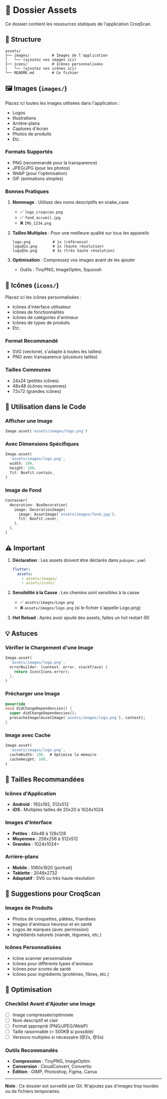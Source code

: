 # 📁 Dossier Assets

Ce dossier contient les ressources statiques de l'application CroqScan.

## 📂 Structure

```
assets/
├── images/          # Images de l'application
│   └── (ajoutez vos images ici)
├── icons/           # Icônes personnalisées
│   └── (ajoutez vos icônes ici)
└── README.md        # Ce fichier
```

## 🖼️ Images (`images/`)

Placez ici toutes les images utilisées dans l'application :

- Logos
- Illustrations
- Arrière-plans
- Captures d'écran
- Photos de produits
- Etc.

### Formats Supportés

- PNG (recommandé pour la transparence)
- JPEG/JPG (pour les photos)
- WebP (pour l'optimisation)
- GIF (animations simples)

### Bonnes Pratiques

1. **Nommage** : Utilisez des noms descriptifs en snake_case

   - ✅ `logo_croqscan.png`
   - ✅ `fond_accueil.jpg`
   - ❌ `IMG_1234.png`

2. **Tailles Multiples** : Pour une meilleure qualité sur tous les appareils

   ```
   logo.png          # 1x (référence)
   logo@2x.png       # 2x (haute résolution)
   logo@3x.png       # 3x (très haute résolution)
   ```

3. **Optimisation** : Compressez vos images avant de les ajouter
   - Outils : TinyPNG, ImageOptim, Squoosh

## 🎨 Icônes (`icons/`)

Placez ici les icônes personnalisées :

- Icônes d'interface utilisateur
- Icônes de fonctionnalités
- Icônes de catégories d'animaux
- Icônes de types de produits
- Etc.

### Format Recommandé

- SVG (vectoriel, s'adapte à toutes les tailles)
- PNG avec transparence (plusieurs tailles)

### Tailles Communes

- 24x24 (petites icônes)
- 48x48 (icônes moyennes)
- 72x72 (grandes icônes)

## 📝 Utilisation dans le Code

### Afficher une Image

```dart
Image.asset('assets/images/logo.png')
```

### Avec Dimensions Spécifiques

```dart
Image.asset(
  'assets/images/logo.png',
  width: 100,
  height: 100,
  fit: BoxFit.contain,
)
```

### Image de Fond

```dart
Container(
  decoration: BoxDecoration(
    image: DecorationImage(
      image: AssetImage('assets/images/fond.jpg'),
      fit: BoxFit.cover,
    ),
  ),
)
```

## ⚠️ Important

1. **Déclaration** : Les assets doivent être déclarés dans `pubspec.yaml`

   ```yaml
   flutter:
     assets:
       - assets/images/
       - assets/icons/
   ```

2. **Sensibilité à la Casse** : Les chemins sont sensibles à la casse

   - ✅ `assets/images/Logo.png`
   - ❌ `assets/images/logo.png` (si le fichier s'appelle Logo.png)

3. **Hot Reload** : Après avoir ajouté des assets, faites un hot restart (R)

## 💡 Astuces

### Vérifier le Chargement d'une Image

```dart
Image.asset(
  'assets/images/logo.png',
  errorBuilder: (context, error, stackTrace) {
    return Icon(Icons.error);
  },
)
```

### Précharger une Image

```dart
@override
void didChangeDependencies() {
  super.didChangeDependencies();
  precacheImage(AssetImage('assets/images/logo.png'), context);
}
```

### Image avec Cache

```dart
Image.asset(
  'assets/images/logo.png',
  cacheWidth: 100,  # Optimise la mémoire
  cacheHeight: 100,
)
```

## 📐 Tailles Recommandées

### Icônes d'Application

- **Android** : 192x192, 512x512
- **iOS** : Multiples tailles de 20x20 à 1024x1024

### Images d'Interface

- **Petites** : 48x48 à 128x128
- **Moyennes** : 256x256 à 512x512
- **Grandes** : 1024x1024+

### Arrière-plans

- **Mobile** : 1080x1920 (portrait)
- **Tablette** : 2048x2732
- **Adaptatif** : SVG ou très haute résolution

## 🐾 Suggestions pour CroqScan

### Images de Produits

- Photos de croquettes, pâtées, friandises
- Images d'animaux heureux et en santé
- Logos de marques (avec permission)
- Ingrédients naturels (viande, légumes, etc.)

### Icônes Personnalisées

- Icône scanner personnalisée
- Icônes pour différents types d'animaux
- Icônes pour scores de santé
- Icônes pour ingrédients (protéines, fibres, etc.)

## 🚀 Optimisation

### Checklist Avant d'Ajouter une Image

- [ ] Image compressée/optimisée
- [ ] Nom descriptif et clair
- [ ] Format approprié (PNG/JPEG/WebP)
- [ ] Taille raisonnable (< 500KB si possible)
- [ ] Versions multiples si nécessaire (@2x, @3x)

### Outils Recommandés

- **Compression** : TinyPNG, ImageOptim
- **Conversion** : CloudConvert, Convertio
- **Édition** : GIMP, Photoshop, Figma, Canva

---

**Note** : Ce dossier est surveillé par Git. N'ajoutez pas d'images trop lourdes ou de fichiers temporaires.
